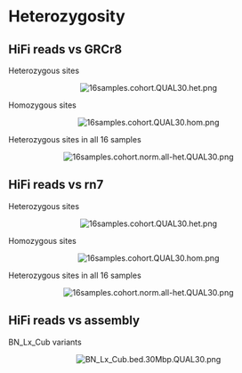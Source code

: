 # Heterozygosity

## HiFi reads vs GRCr8

Heterozygous sites<br>
<div align="center">
  <img src="images/16samples.cohort.QUAL30.het.png" alt="16samples.cohort.QUAL30.het.png">
</div>

Homozygous sites<br>
<div align="center">
  <img src="images/16samples.cohort.QUAL30.hom.png" alt="16samples.cohort.QUAL30.hom.png">
</div>

Heterozygous sites in all 16 samples<br>
<div align="center">
  <img src="images/16samples.cohort.norm.all-het.QUAL30.png" alt="16samples.cohort.norm.all-het.QUAL30.png">
</div>

## HiFi reads vs rn7

Heterozygous sites<br>
<div align="center">
  <img src="images/16samples.cohort.QUAL30.het.rn7.png" alt="16samples.cohort.QUAL30.het.png">
</div>

Homozygous sites<br>
<div align="center">
  <img src="images/16samples.cohort.QUAL30.hom.rn7.png" alt="16samples.cohort.QUAL30.hom.png">
</div>

Heterozygous sites in all 16 samples<br>
<div align="center">
  <img src="images/16samples.cohort.norm.all-het.QUAL30.rn7.png" alt="16samples.cohort.norm.all-het.QUAL30.png">
</div>

## HiFi reads vs assembly

BN_Lx_Cub variants<br>
<div align="center">
  <img src="images/BN_Lx_Cub.bed.30Mbp.QUAL30.png" alt="BN_Lx_Cub.bed.30Mbp.QUAL30.png">
</div>
